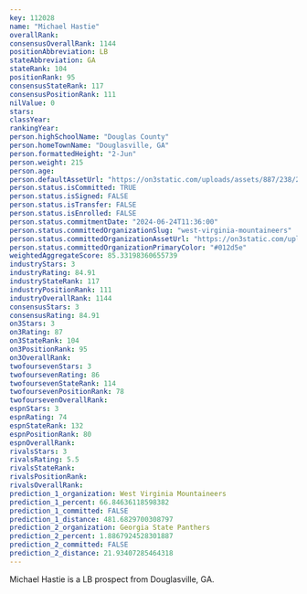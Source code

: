 ```yaml
---
key: 112028
name: "Michael Hastie"
overallRank: 
consensusOverallRank: 1144
positionAbbreviation: LB
stateAbbreviation: GA
stateRank: 104
positionRank: 95
consensusStateRank: 117
consensusPositionRank: 111
nilValue: 0
stars: 
classYear: 
rankingYear: 
person.highSchoolName: "Douglas County"
person.homeTownName: "Douglasville, GA"
person.formattedHeight: "2-Jun"
person.weight: 215
person.age: 
person.defaultAssetUrl: "https://on3static.com/uploads/assets/887/238/238887.png"
person.status.isCommitted: TRUE
person.status.isSigned: FALSE
person.status.isTransfer: FALSE
person.status.isEnrolled: FALSE
person.status.commitmentDate: "2024-06-24T11:36:00"
person.status.committedOrganizationSlug: "west-virginia-mountaineers"
person.status.committedOrganizationAssetUrl: "https://on3static.com/uploads/assets/789/149/149789.svg"
person.status.committedOrganizationPrimaryColor: "#012d5e"
weightedAggregateScore: 85.33198360655739
industryStars: 3
industryRating: 84.91
industryStateRank: 117
industryPositionRank: 111
industryOverallRank: 1144
consensusStars: 3
consensusRating: 84.91
on3Stars: 3
on3Rating: 87
on3StateRank: 104
on3PositionRank: 95
on3OverallRank: 
twofoursevenStars: 3
twofoursevenRating: 86
twofoursevenStateRank: 114
twofoursevenPositionRank: 78
twofoursevenOverallRank: 
espnStars: 3
espnRating: 74
espnStateRank: 132
espnPositionRank: 80
espnOverallRank: 
rivalsStars: 3
rivalsRating: 5.5
rivalsStateRank: 
rivalsPositionRank: 
rivalsOverallRank: 
prediction_1_organization: West Virginia Mountaineers
prediction_1_percent: 66.84636118598382
prediction_1_committed: FALSE
prediction_1_distance: 481.6829700308797
prediction_2_organization: Georgia State Panthers
prediction_2_percent: 1.8867924528301887
prediction_2_committed: FALSE
prediction_2_distance: 21.93407285464318
---
```

Michael Hastie is a LB prospect from Douglasville, GA.